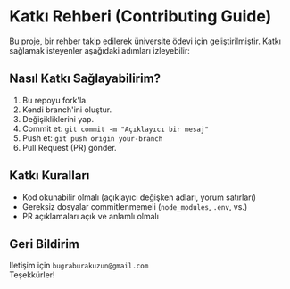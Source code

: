 # Katkı Rehberi (Contributing Guide)

Bu proje, bir rehber takip edilerek üniversite ödevi için geliştirilmiştir. Katkı sağlamak isteyenler aşağıdaki adımları izleyebilir:

## Nasıl Katkı Sağlayabilirim?

1. Bu repoyu fork'la.
2. Kendi branch'ini oluştur.
3. Değişikliklerini yap.
4. Commit et: `git commit -m "Açıklayıcı bir mesaj"`
5. Push et: `git push origin your-branch`
6. Pull Request (PR) gönder.

## Katkı Kuralları

- Kod okunabilir olmalı (açıklayıcı değişken adları, yorum satırları)
- Gereksiz dosyalar commitlenmemeli (`node_modules`, `.env`, vs.)
- PR açıklamaları açık ve anlamlı olmalı

## Geri Bildirim

Iletişim için `bugraburakuzun@gmail.com`  
Teşekkürler!
